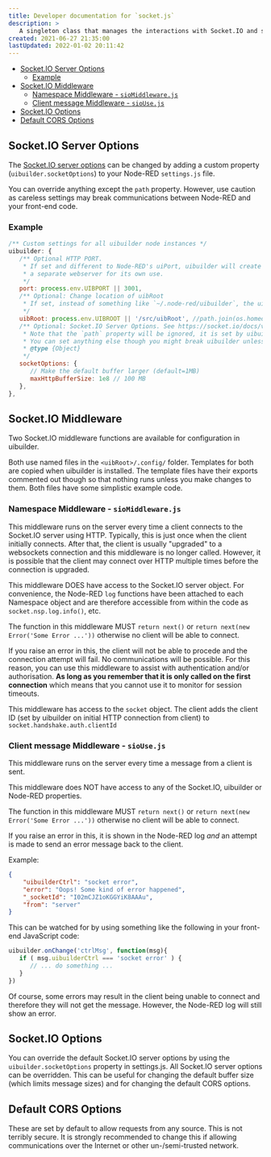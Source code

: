 ```yaml
---
title: Developer documentation for `socket.js`
description: >
   A singleton class that manages the interactions with Socket.IO and so provides all of the communications between Node-RED and front-end code.
created: 2021-06-27 21:35:00
lastUpdated: 2022-01-02 20:11:42
---
```


- [Socket.IO Server Options](#socketio-server-options)
  - [Example](#example)
- [Socket.IO Middleware](#socketio-middleware)
  - [Namespace Middleware - `sioMiddleware.js`](#namespace-middleware---siomiddlewarejs)
  - [Client message Middleware - `sioUse.js`](#client-message-middleware---siousejs)
- [Socket.IO Options](#socketio-options)
- [Default CORS Options](#default-cors-options)

## Socket.IO Server Options

The [Socket.IO server options](https://socket.io/docs/v4/server-options/) can be changed by adding a custom
property (`uibuilder.socketOptions`) to your Node-RED `settings.js` file.

You can override anything except the `path` property. However, use caution as careless settings may break
communications between Node-RED and your front-end code.

### Example

```js
/** Custom settings for all uibuilder node instances */
uibuilder: {
   /** Optional HTTP PORT. 
    * If set and different to Node-RED's uiPort, uibuilder will create
    * a separate webserver for its own use.
    */
   port: process.env.UIBPORT || 3001,
   /** Optional: Change location of uibRoot
    * If set, instead of something like `~/.node-red/uibuilder`, the uibRoot folder can be anywhere you like.
    */
   uibRoot: process.env.UIBROOT || '/src/uibRoot', //path.join(os.homedir(), 'myuibroot')',
   /** Optional: Socket.IO Server Options. See https://socket.io/docs/v4/server-options/
    * Note that the `path` property will be ignored, it is set by uibuilder itself.
    * You can set anything else though you might break uibuilder unless you know what you are doing.
    * @type {Object}
    */
   socketOptions: {
      // Make the default buffer larger (default=1MB)
      maxHttpBufferSize: 1e8 // 100 MB
   },
},

```

## Socket.IO Middleware

Two Socket.IO middleware functions are available for configuration in uibuilder.

Both use named files in the `<uibRoot>/.config/` folder. Templates for both are copied when uibuilder is installed. The template files
have their exports commented out though so that nothing runs unless you make changes to them. Both files have some simplistic
example code.

### Namespace Middleware - `sioMiddleware.js`

This middleware runs on the server every time a client connects to the Socket.IO server using HTTP. Typically, this is just once when
the client initially connects. After that, the client is usually "upgraded" to a websockets connection and this middleware is no longer called.
However, it is possible that the client may connect over HTTP multiple times before the connection is upgraded.

This middleware DOES have access to the Socket.IO server object. For convenience, the Node-RED `log` functions have been attached
to each Namespace object and are therefore accessible from within the code as `socket.nsp.log.info()`, etc.

The function in this middleware MUST `return next()` or `return next(new Error('Some Error ...'))` otherwise no client will be able to connect.

If you raise an error in this, the client will not be able to procede and the connection attempt will fail. No communications will be possible.
For this reason, you can use this middleware to assist with authentication and/or authorisation. **As long as you remember that it is only called
on the first connection** which means that you cannot use it to monitor for session timeouts.

This middleware has access to the `socket` object. The client adds the client ID (set by uibuilder on initial HTTP connection from client) to `socket.handshake.auth.clientId`

### Client message Middleware - `sioUse.js`

This middleware runs on the server every time a message from a client is sent.

This middleware does NOT have access to any of the Socket.IO, uibuilder or Node-RED properties.

The function in this middleware MUST `return next()` or `return next(new Error('Some Error ...'))` otherwise no client will be able to connect.

If you raise an error in this, it is shown in the Node-RED log _and_ an attempt is made to send an error message back to the client.

Example:

```json
{
    "uibuilderCtrl": "socket error",
    "error": "Oops! Some kind of error happened",
    "_socketId": "I02mCJZ1oKGGYiK8AAAu",
    "from": "server"
}
```

This can be watched for by using something like the following in your front-end JavaScript code:

```js
uibuilder.onChange('ctrlMsg', function(msg){
   if ( msg.uibuilderCtrl === 'socket error' ) {
      // ... do something ...
   }
})
```

Of course, some errors may result in the client being unable to connect and therefore they will not get the message. However, the Node-RED log will still show an error.

## Socket.IO Options

You can override the default Socket.IO server options by using the `uibuilder.socketOptions` property in settings.js. All Socket.IO server options can be
overridden. This can be useful for changing the default buffer size (which limits message sizes) and for changing the default CORS options.

## Default CORS Options

These are set by default to allow requests from any source. This is not terribly secure. It is strongly recommended to change this if allowing
communications over the Internet or other un-/semi-trusted network.